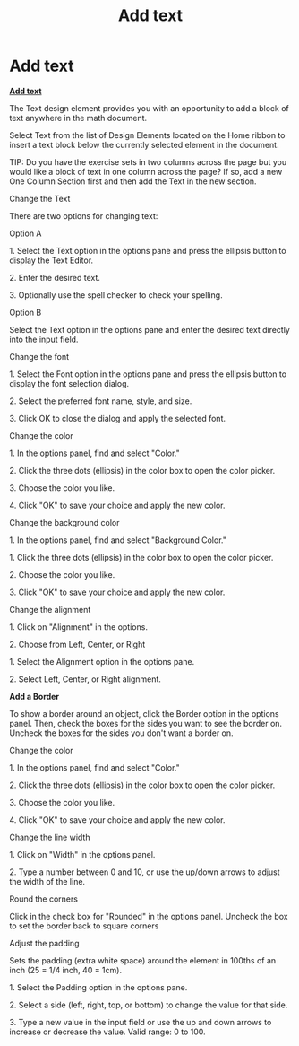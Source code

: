 ﻿---
title: Add text
category: reference
---

# Add text

**<u>Add text</u>**

The Text design element provides you with an opportunity to add a block of text anywhere in the math document.

Select Text from the list of Design Elements located on the Home ribbon to insert a text block below the currently selected element in the document.

TIP: Do you have the exercise sets in two columns across the page but you would like a block of text in one column across the page? If so, add a new One Column Section first and then add the Text in the new section.

Change the Text

There are two options for changing text:

Option A

1\. Select the Text option in the options pane and press the ellipsis button to display the Text Editor.

2\. Enter the desired text.

3\. Optionally use the spell checker to check your spelling.

Option B

Select the Text option in the options pane and enter the desired text directly into the input field.

Change the font

1\. Select the Font option in the options pane and press the ellipsis button to display the font selection dialog.

2\. Select the preferred font name, style, and size.

3\. Click OK to close the dialog and apply the selected font.

Change the color

1\. In the options panel, find and select "Color."

2\. Click the three dots (ellipsis) in the color box to open the color picker.

3\. Choose the color you like.

4\. Click "OK" to save your choice and apply the new color.

Change the background color

1\. In the options panel, find and select "Background Color."

1\. Click the three dots (ellipsis) in the color box to open the color picker.

2\. Choose the color you like.

3\. Click "OK" to save your choice and apply the new color.

Change the alignment

1\. Click on "Alignment" in the options.

2\. Choose from Left, Center, or Right

1\. Select the Alignment option in the options pane.

2\. Select Left, Center, or Right alignment.

**Add a Border**

To show a border around an object, click the Border option in the options panel. Then, check the boxes for the sides you want to see the border on. Uncheck the boxes for the sides you don't want a border on.

Change the color

1\. In the options panel, find and select "Color."

2\. Click the three dots (ellipsis) in the color box to open the color picker.

3\. Choose the color you like.

4\. Click "OK" to save your choice and apply the new color.

Change the line width

1\. Click on "Width" in the options panel.

2\. Type a number between 0 and 10, or use the up/down arrows to adjust the width of the line.

Round the corners

Click in the check box for "Rounded" in the options panel. Uncheck the box to set the border back to square corners

Adjust the padding

Sets the padding (extra white space) around the element in 100ths of an inch (25 = 1/4 inch, 40 = 1cm).

1\. Select the Padding option in the options pane.

2\. Select a side (left, right, top, or bottom) to change the value for that side.

3\. Type a new value in the input field or use the up and down arrows to increase or decrease the value. Valid range: 0 to 100.

